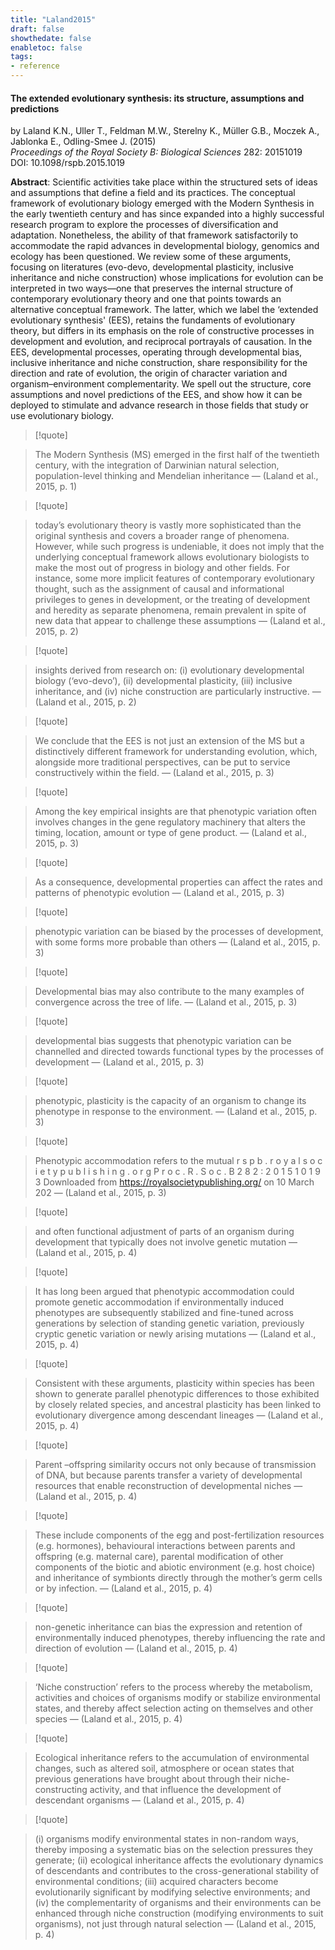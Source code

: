 ```yaml
---
title: "Laland2015"
draft: false
showthedate: false
enabletoc: false
tags:
- reference
---
```


#### **The extended evolutionary synthesis: its structure, assumptions and predictions**     
by Laland K.N., Uller T., Feldman M.W., Sterelny K., Müller G.B., Moczek A., Jablonka E., Odling-Smee J. (2015)         
*Proceedings of the Royal Society B: Biological Sciences* 282: 20151019       
DOI: 10.1098/rspb.2015.1019     

**Abstract**:  Scientific activities take place within the structured sets of ideas and assumptions that define a field and its practices. The conceptual framework of evolutionary biology emerged with the Modern Synthesis in the early twentieth century and has since expanded into a highly successful research program to explore the processes of diversification and adaptation. Nonetheless, the ability of that framework satisfactorily to accommodate the rapid advances in developmental biology, genomics and ecology has been questioned. We review some of these arguments, focusing on literatures (evo-devo, developmental plasticity, inclusive inheritance and niche construction) whose implications for evolution can be interpreted in two ways—one that preserves the internal structure of contemporary evolutionary theory and one that points towards an alternative conceptual framework. The latter, which we label the ‘extended evolutionary synthesis' (EES), retains the fundaments of evolutionary theory, but differs in its emphasis on the role of constructive processes in development and evolution, and reciprocal portrayals of causation. In the EES, developmental processes, operating through developmental bias, inclusive inheritance and niche construction, share responsibility for the direction and rate of evolution, the origin of character variation and organism–environment complementarity. We spell out the structure, core assumptions and novel predictions of the EES, and show how it can be deployed to stimulate and advance research in those fields that study or use evolutionary biology.

> [!quote] 

>

>The Modern Synthesis (MS) emerged in the first half of the twentieth century, with the integration of Darwinian natural selection, population-level thinking and Mendelian inheritance —  (Laland et al., 2015, p. 1) 

> [!quote] 

>

>today’s evolutionary theory is vastly more sophisticated than the original synthesis and covers a broader range of phenomena. However, while such progress is undeniable, it does not imply that the underlying conceptual framework allows evolutionary biologists to make the most out of progress in biology and other fields. For instance, some more implicit features of contemporary evolutionary thought, such as the assignment of causal and informational privileges to genes in development, or the treating of development and heredity as separate phenomena, remain prevalent in spite of new data that appear to challenge these assumptions —  (Laland et al., 2015, p. 2) 

> [!quote] 

>

>insights derived from research on: (i) evolutionary developmental biology (‘evo-devo’), (ii) developmental plasticity, (iii) inclusive inheritance, and (iv) niche construction are particularly instructive. —  (Laland et al., 2015, p. 2) 

> [!quote] 

>

>We conclude that the EES is not just an extension of the MS but a distinctively different framework for understanding evolution, which, alongside more traditional perspectives, can be put to service constructively within the field. —  (Laland et al., 2015, p. 3) 

> [!quote] 

>

>Among the key empirical insights are that phenotypic variation often involves changes in the gene regulatory machinery that alters the timing, location, amount or type of gene product. —  (Laland et al., 2015, p. 3) 

> [!quote] 

>

>As a consequence, developmental properties can affect the rates and patterns of phenotypic evolution —  (Laland et al., 2015, p. 3) 

> [!quote] 

>

>phenotypic variation can be biased by the processes of development, with some forms more probable than others —  (Laland et al., 2015, p. 3) 

> [!quote] 

>

>Developmental bias may also contribute to the many examples of convergence across the tree of life. —  (Laland et al., 2015, p. 3) 

> [!quote] 

>

>developmental bias suggests that phenotypic variation can be channelled and directed towards functional types by the processes of development —  (Laland et al., 2015, p. 3) 

> [!quote] 

>

>phenotypic, plasticity is the capacity of an organism to change its phenotype in response to the environment. —  (Laland et al., 2015, p. 3) 

> [!quote] 

>

>Phenotypic accommodation refers to the mutual r s p b . r o y a l s o c i e t y p u b l i s h i n g . o r g P r o c . R . S o c . B 2 8 2 : 2 0 1 5 1 0 1 9 3 Downloaded from https://royalsocietypublishing.org/ on 10 March 202 —  (Laland et al., 2015, p. 3) 

> [!quote] 

>

>and often functional adjustment of parts of an organism during development that typically does not involve genetic mutation —  (Laland et al., 2015, p. 4) 

> [!quote] 

>

>It has long been argued that phenotypic accommodation could promote genetic accommodation if environmentally induced phenotypes are subsequently stabilized and fine-tuned across generations by selection of standing genetic variation, previously cryptic genetic variation or newly arising mutations —  (Laland et al., 2015, p. 4) 

> [!quote] 

>

>Consistent with these arguments, plasticity within species has been shown to generate parallel phenotypic differences to those exhibited by closely related species, and ancestral plasticity has been linked to evolutionary divergence among descendant lineages —  (Laland et al., 2015, p. 4) 

> [!quote] 

>

>Parent –offspring similarity occurs not only because of transmission of DNA, but because parents transfer a variety of developmental resources that enable reconstruction of developmental niches —  (Laland et al., 2015, p. 4) 

> [!quote] 

>

>These include components of the egg and post-fertilization resources (e.g. hormones), behavioural interactions between parents and offspring (e.g. maternal care), parental modification of other components of the biotic and abiotic environment (e.g. host choice) and inheritance of symbionts directly through the mother’s germ cells or by infection. —  (Laland et al., 2015, p. 4) 

> [!quote] 

>

>non-genetic inheritance can bias the expression and retention of environmentally induced phenotypes, thereby influencing the rate and direction of evolution —  (Laland et al., 2015, p. 4) 

> [!quote] 

>

>‘Niche construction’ refers to the process whereby the metabolism, activities and choices of organisms modify or stabilize environmental states, and thereby affect selection acting on themselves and other species —  (Laland et al., 2015, p. 4) 

> [!quote] 

>

>Ecological inheritance refers to the accumulation of environmental changes, such as altered soil, atmosphere or ocean states that previous generations have brought about through their niche-constructing activity, and that influence the development of descendant organisms —  (Laland et al., 2015, p. 4) 

> [!quote] 

>

>(i) organisms modify environmental states in non-random ways, thereby imposing a systematic bias on the selection pressures they generate; (ii) ecological inheritance affects the evolutionary dynamics of descendants and contributes to the cross-generational stability of environmental conditions; (iii) acquired characters become evolutionarily significant by modifying selective environments; and (iv) the complementarity of organisms and their environments can be enhanced through niche construction (modifying environments to suit organisms), not just through natural selection —  (Laland et al., 2015, p. 4) 


